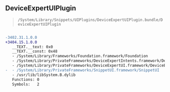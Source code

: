 ## DeviceExpertUIPlugin

> `/System/Library/Snippets/UIPlugins/DeviceExpertUIPlugin.bundle/DeviceExpertUIPlugin`

```diff

-3402.31.1.0.0
+3404.15.1.0.0
   __TEXT.__text: 0x0
   __TEXT.__const: 0x48
   - /System/Library/Frameworks/Foundation.framework/Foundation
   - /System/Library/PrivateFrameworks/DeviceExpertIntents.framework/DeviceExpertIntents
   - /System/Library/PrivateFrameworks/DeviceExpertUI.framework/DeviceExpertUI
-  - /System/Library/PrivateFrameworks/SnippetUI.framework/SnippetUI
   - /usr/lib/libSystem.B.dylib
   Functions: 0
   Symbols:   2

```

